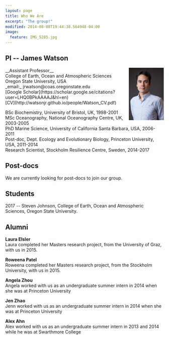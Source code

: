 ```yaml
---
layout: page
title: Who We Are
excerpt: "The group!"
modified: 2014-08-08T19:44:38.564948-04:00
image:
  feature: IMG_5285.jpg
---
```



## PI -- James Watson
<img style="float: right" src="james_watson_lowres_head.jpg" width="22%" />
__Assistant Professor__<br>
College of Earth, Ocean and Atmospheric Sciences<br>
Oregon State University, USA<br>
_email:_ jrwatson@coas.oregonstate.edu<br>
[Google Scholar](https://scholar.google.se/citations?user=LHQ0BPkAAAAJ&hl=en)<br>
[CV](http://watsonjr.github.io/people/Watson_CV.pdf)<br>

BSc Biochemistry, University of Bristol, UK, 1998-2001<br>
MSc Oceanography, National Oceanography Centre, UK, 2003-2005<br>
PhD Marine Science, University of California Santa Barbara, USA, 2006-2011<br>
Post-doc, Dept. Ecology and Evolutionary Biology, Princeton University, USA, 2011-2014<br>
Research Scientist, Stockholm Resilience Centre, Sweden, 2014-2017<br>

## Post-docs
We are currently looking for post-docs to join our group.

## Students
2017 -- Steven Johnson, College of Earth, Ocean and Atmospheric Sciences, Oregon State University.

## Alumni
__Laura Elsler__<br>
Laura completed her Masters research project, from the University of Graz, with us in 2015.<br>

__Roweena Patel__<br>
Roweena completed her Masters research project, from the Stockholm University, with us in 2015.<br>

__Angela Zhou__<br>
Angela worked with us as an undergraduate summer intern in 2014 when she was at Princeton University <br>

__Jen Zhao__<br>
Jenn worked with us as an undergraduate summer intern in 2014 when she was at Princeton University <br>

__Alex Ahn__<br>
Alex worked with us as an undergraduate summer intern in 2013 and 2014 while he was at Swarthmore College <br>

